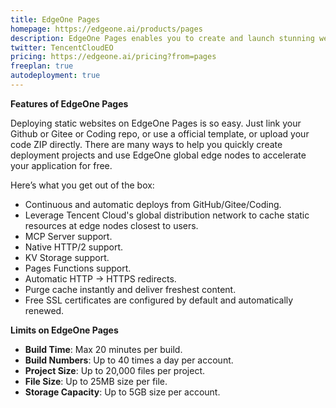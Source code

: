 ```yaml
---
title: EdgeOne Pages
homepage: https://edgeone.ai/products/pages
description: EdgeOne Pages enables you to create and launch stunning websites quickly, leveraging edge technology for optimal performance.
twitter: TencentCloudEO
pricing: https://edgeone.ai/pricing?from=pages
freeplan: true
autodeployment: true
---
```


**Features of EdgeOne Pages**

Deploying static websites on EdgeOne Pages is so easy. Just link your Github or Gitee or Coding repo, or use a official template, or upload your code ZIP directly. There are many ways to help you quickly create deployment projects and use EdgeOne global edge nodes to accelerate your application for free.

Here’s what you get out of the box:

- Continuous and automatic deploys from GitHub/Gitee/Coding.
- Leverage Tencent Cloud's global distribution network to cache static resources at edge nodes closest to users.
- MCP Server support.
- Native HTTP/2 support.
- KV Storage support.
- Pages Functions support.
- Automatic HTTP → HTTPS redirects.
- Purge cache instantly and deliver freshest content.
- Free SSL certificates are configured by default and automatically renewed.

**Limits on EdgeOne Pages**

- **Build Time**: Max 20 minutes per build.
- **Build Numbers**: Up to 40 times a day per account.
- **Project Size**: Up to 20,000 files per project.
- **File Size**: Up to 25MB size per file.
- **Storage Capacity**: Up to 5GB size per account.

